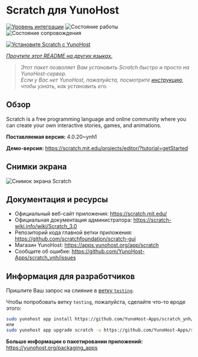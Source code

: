 <!--
Важно: этот README был автоматически сгенерирован <https://github.com/YunoHost/apps/tree/master/tools/readme_generator>
Он НЕ ДОЛЖЕН редактироваться вручную.
-->

# Scratch для YunoHost

[![Уровень интеграции](https://dash.yunohost.org/integration/scratch.svg)](https://ci-apps.yunohost.org/ci/apps/scratch/) ![Состояние работы](https://ci-apps.yunohost.org/ci/badges/scratch.status.svg) ![Состояние сопровождения](https://ci-apps.yunohost.org/ci/badges/scratch.maintain.svg)

[![Установите Scratch с YunoHost](https://install-app.yunohost.org/install-with-yunohost.svg)](https://install-app.yunohost.org/?app=scratch)

*[Прочтите этот README на других языках.](./ALL_README.md)*

> *Этот пакет позволяет Вам установить Scratch быстро и просто на YunoHost-сервер.*  
> *Если у Вас нет YunoHost, пожалуйста, посмотрите [инструкцию](https://yunohost.org/install), чтобы узнать, как установить его.*

## Обзор

Scratch is a free programming language and online community where you can create your own interactive stories, games, and animations.

**Поставляемая версия:** 4.0.20~ynh1

**Демо-версия:** <https://scratch.mit.edu/projects/editor/?tutorial=getStarted>

## Снимки экрана

![Снимок экрана Scratch](./doc/screenshots/800px-Scratch_3.0_Éditeur.png)

## Документация и ресурсы

- Официальный веб-сайт приложения: <https://scratch.mit.edu/>
- Официальная документация администратора: <https://scratch-wiki.info/wiki/Scratch_3.0>
- Репозиторий кода главной ветки приложения: <https://github.com/scratchfoundation/scratch-gui>
- Магазин YunoHost: <https://apps.yunohost.org/app/scratch>
- Сообщите об ошибке: <https://github.com/YunoHost-Apps/scratch_ynh/issues>

## Информация для разработчиков

Пришлите Ваш запрос на слияние в [ветку `testing`](https://github.com/YunoHost-Apps/scratch_ynh/tree/testing).

Чтобы попробовать ветку `testing`, пожалуйста, сделайте что-то вроде этого:

```bash
sudo yunohost app install https://github.com/YunoHost-Apps/scratch_ynh/tree/testing --debug
или
sudo yunohost app upgrade scratch -u https://github.com/YunoHost-Apps/scratch_ynh/tree/testing --debug
```

**Больше информации о пакетировании приложений:** <https://yunohost.org/packaging_apps>
